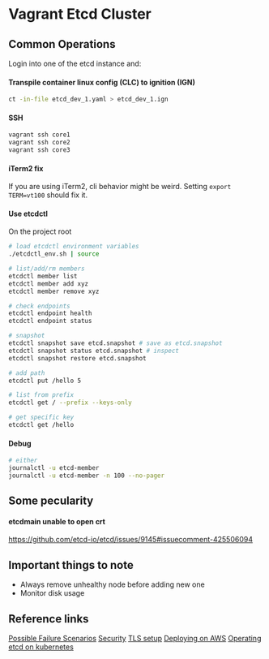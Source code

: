 # Vagrant Etcd Cluster

## Common Operations
Login into one of the etcd instance and:

#### Transpile container linux config (CLC) to ignition (IGN)
```bash
ct -in-file etcd_dev_1.yaml > etcd_dev_1.ign
```

#### SSH
```bash
vagrant ssh core1
vagrant ssh core2
vagrant ssh core3
```

#### iTerm2 fix
If you are using iTerm2, cli behavior might be weird. Setting `export TERM=vt100` should fix it.

#### Use etcdctl
On the project root
```bash
# load etcdctl environment variables
./etcdctl_env.sh | source

# list/add/rm members
etcdctl member list
etcdctl member add xyz
etcdctl member remove xyz

# check endpoints
etcdctl endpoint health
etcdctl endpoint status

# snapshot
etcdctl snapshot save etcd.snapshot # save as etcd.snapshot
etcdctl snapshot status etcd.snapshot # inspect
etcdctl snapshot restore etcd.snapshot

# add path
etcdctl put /hello 5

# list from prefix
etcdctl get / --prefix --keys-only

# get specific key
etcdctl get /hello
```

#### Debug
```bash
# either
journalctl -u etcd-member
journalctl -u etcd-member -n 100 --no-pager
```

## Some pecularity

#### etcdmain unable to open crt
https://github.com/etcd-io/etcd/issues/9145#issuecomment-425506094


## Important things to note
- Always remove unhealthy node before adding new one
- Monitor disk usage

## Reference links
[Possible Failure Scenarios](https://github.com/etcd-io/etcd/blob/master/Documentation/op-guide/failures.md)
[Security](https://github.com/etcd-io/etcd/blob/master/Documentation/op-guide/security.md)
[TLS setup](https://github.com/etcd-io/etcd/tree/master/hack/tls-setup)
[Deploying on AWS](https://github.com/etcd-io/etcd/blob/master/Documentation/platforms/aws.md)
[Operating etcd on kubernetes](https://kubernetes.io/docs/tasks/administer-cluster/configure-upgrade-etcd/)